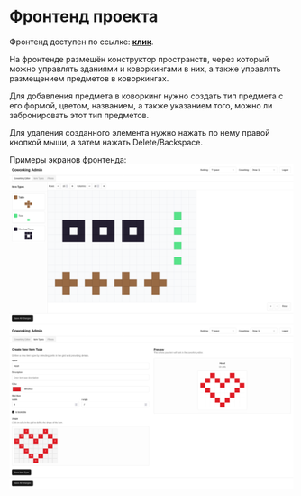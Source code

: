 # Фронтенд проекта

Фронтенд доступен по ссылке: [**клик**](https://prod-team-13-cltnksuj.final.prodcontest.ru/).

На фронтенде размещён конструктор пространств, через который можно управлять зданиями и коворкингами в них, а также
управлять размещением предметов в коворкингах.

Для добавления предмета в коворкинг нужно создать тип предмета с его формой, цветом, названием,
а также указанием того, можно ли забронировать этот тип предметов.

Для удаления созданного элемента нужно нажать по нему правой кнопкой мыши, а затем нажать Delete/Backspace.

Примеры экранов фронтенда:
![](../files/frontend_1.jpg)
![](../files/frontend_2.jpg)
